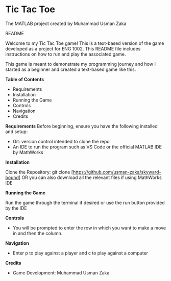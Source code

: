 # Tic Tac Toe
The MATLAB project created by Muhammad Usman Zaka

README
 
 
Welcome to my Tic Tac Toe game! This is a text-based version of the game developed as a project for ENG 1002.
This README file includes instructions on how to run and play the associated game.

This game is meant to demonstrate my programming journey and how I started as a beginner and created a text-based game like this. 


**Table of Contents**
* Requirements
* Installation
* Running the Game
* Controls
* Navigation
* Credits


**Requirements**
Before beginning, ensure you have the following installed and setup:
* Git: version control intended to clone the repo
* An IDE to run the program such as VS Code or the official MATLAB IDE by MathWorks

**Installation**

Clone the Repository:
git clone [https://github.com/usman-zaka/skyward-bound] OR you can also download all the relevant files if using MathWorks IDE
 
**Running the Game**

Run the game through the terminal if desired or use the run button provided by the IDE

**Controls**
* You will be prompted to enter the row in which you want to make a move in and then the column.

**Navigation**
* Enter p to play against a player and c to play against a computer

**Credits**
* Game Development: Muhammad Usman Zaka
